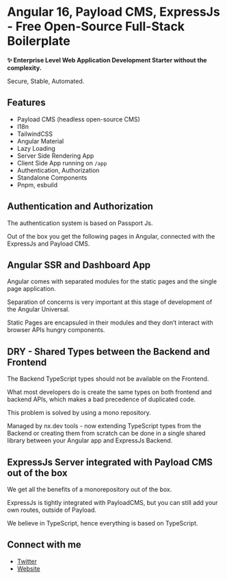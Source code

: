 # Angular 16, Payload CMS, ExpressJs - Free Open-Source Full-Stack Boilerplate

**✨ Enterprise Level Web Application Development Starter without the complexity.**

Secure, Stable, Automated.

## Features
- Payload CMS (headless open-source CMS)
- I18n
- TailwindCSS
- Angular Material
- Lazy Loading
- Server Side Rendering App
- Client Side App running on `/app`
- Authentication, Authorization
- Standalone Components
- Pnpm, esbuild

## Authentication and Authorization

The authentication system is based on Passport Js.

Out of the box you get the following pages in Angular, connected with the ExpressJs and Payload CMS.

## Angular SSR and Dashboard App

Angular comes with separated modules for the static pages and the single page application.

Separation of concerns is very important at this stage of development of the Angular Universal.

Static Pages are encapsuled in their modules and they don’t interact with browser APIs hungry components.

## DRY - Shared Types between the Backend and Frontend

The Backend TypeScript types should not be available on the Frontend.

What most developers do is create the same types on both frontend and backend APIs, which makes a bad precedence of duplicated code.

This problem is solved by using a mono repository.

Managed by nx.dev tools - now extending TypeScript types from the Backend or creating them from scratch can be done in a single shared library between your Angular app and ExpressJs Backend.

## ExpressJs Server integrated with Payload CMS out of the box

We get all the benefits of a monorepository out of the box.

ExpressJs is tightly integrated with PayloadCMS, but you can still add your own routes, outside of Payload.

We believe in TypeScript, hence everything is based on TypeScript.


## Connect with me

- [Twitter](https://twitter.com/florinmtsc)
- [Website](https://binarycentrum.com/)
